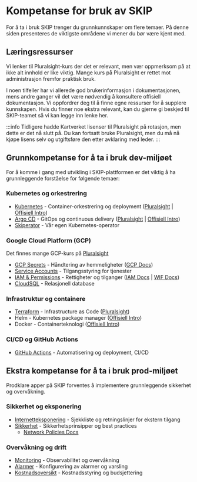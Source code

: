 # Kompetanse for bruk av SKIP

For å ta i bruk SKIP trenger du grunnkunnskaper om flere temaer. På denne siden presenteres de viktigste områdene vi mener du bør være kjent med.

## Læringsressurser

Vi lenker til Pluralsight-kurs der det er relevant, men vær oppmerksom på at ikke alt innhold er like viktig. Mange kurs på Pluralsight er rettet mot administrasjon fremfor praktisk bruk.

I noen tilfeller har vi allerede god brukerinformasjon i dokumentasjonen, mens andre ganger vil det være nødvendig å konsultere offisiell dokumentasjon. Vi oppfordrer deg til å finne egne ressurser for å supplere kunnskapen. Hvis du finner noe ekstra relevant, kan du gjerne gi beskjed til SKIP-teamet så vi kan legge inn lenke her.

:::info
Tidligere hadde Kartverket lisenser til Pluralsight på rotasjon, men dette er det nå slutt på. 
Du kan fortsatt bruke Pluralsight, men du må nå kjøpe lisens selv og utgiftsføre den etter avklaring med leder.
:::


## Grunnkompetanse for å ta i bruk dev-miljøet

For å komme i gang med utvikling i SKIP-plattformen er det viktig å ha grunnleggende forståelse for følgende temaer:

### Kubernetes og orkestrering
- [Kubernetes](./06-praktisk-intro/06-kubernetes/index.md) - Container-orkestrering og deployment ([Pluralsight](https://app.pluralsight.com/paths/certificate/certified-kubernetes-application-developer-ckad-2023) | [Offisiell Intro](https://kubernetes.io/docs/tutorials/kubernetes-basics/))
- [Argo CD](../03-applikasjon-utrulling/09-argo-cd/index.md) - GitOps og continuous delivery ([Pluralsight](https://app.pluralsight.com/library/courses/argo-cd-getting-started/table-of-contents) | [Offisiell Intro](https://argo-cd.readthedocs.io/en/stable/))
- [Skiperator](../03-applikasjon-utrulling/03-skiperator/index.md) - Vår egen Kubernetes-operator

### Google Cloud Platform (GCP)
Det finnes mange GCP-kurs på [Pluralsight](https://www.pluralsight.com/browse/gcp-cloud-training)

- [GCP Secrets](../03-applikasjon-utrulling/03-oppsett-og-bruk-av-secret-manager.md) - Håndtering av hemmeligheter ([GCP Docs](https://cloud.google.com/secret-manager/docs))
- [Service Accounts](./06-praktisk-intro/06-kubernetes/05-autentisering-mot-gcp-fra-applikasjon.md) - Tilgangsstyring for tjenester
- [IAM & Permissions](./04-team/08-jit.md) - Rettigheter og tilganger ([IAM Docs](https://cloud.google.com/iam/docs/overview) | [WIF Docs](https://cloud.google.com/iam/docs/workload-identity-federation))
- [CloudSQL](../06-lagring/03-cloud-sql.md) - Relasjonell database

### Infrastruktur og containere
- [Terraform](../03-applikasjon-utrulling/08-github-actions/bruk-av-terraform.md) - Infrastructure as Code ([Pluralsight](https://app.pluralsight.com/library/courses/terraform-getting-started-2023/table-of-contents))
- Helm - Kubernetes package manager ([Offisiell Intro](https://helm.sh/docs/intro/quickstart/))
- Docker - Containerteknologi ([Offisiell Intro](https://docs.docker.com/get-started/))

### CI/CD og GitHub Actions
- [GitHub Actions](../03-applikasjon-utrulling/08-github-actions/index.md) - Automatisering og deployment, CI/CD

## Ekstra kompetanse for å ta i bruk prod-miljøet

Prodklare apper på SKIP forventes å implementere grunnleggende sikkerhet og overvåkning. 

### Sikkerhet og eksponering
- [Internetteksponering](../03-applikasjon-utrulling/03-sjekkliste-før-internett-eksponering.md) - Sjekkliste og retningslinjer for ekstern tilgang
- [Sikkerhet](./06-praktisk-intro/security.md) - Sikkerhetsprinsipper og best practices
  - [Network Policies Docs](https://kubernetes.io/docs/concepts/services-networking/network-policies/)

### Overvåkning og drift
- [Monitoring](../07-observability/index.md) - Observabilitet og overvåkning
- [Alarmer](../07-observability/04-alerting-with-grafana.md) - Konfigurering av alarmer og varsling
- [Kostnadsoversikt](./04-team/09-kostnadsoversikt-og-alarmer.md) - Kostnadsstyring og budsjettering
